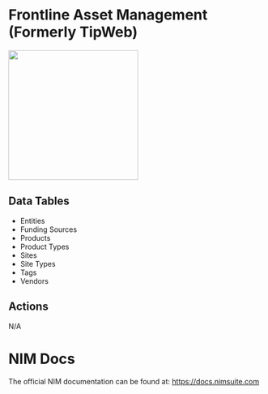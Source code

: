 # Frontline Asset Management (Formerly TipWeb)
<img src="https://github.com/Tools4ever-NIM/NIM-System-REST-Frontline-Asset-Management/assets/24281600/9d567a09-6f42-4eef-9148-14378b2c4bdc" width="256px" />



## Data Tables
- Entities
- Funding Sources
- Products
- Product Types
- Sites
- Site Types
- Tags
- Vendors


## Actions
N/A

# NIM Docs
The official NIM documentation can be found at: https://docs.nimsuite.com
